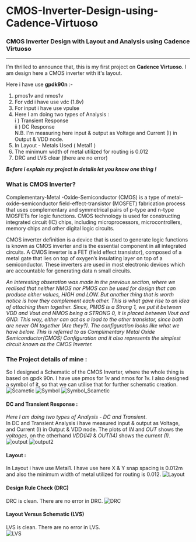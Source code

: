 # CMOS-Inverter-Design-using-Cadence-Virtuoso
### CMOS Inverter Design with Layout and Analysis using Cadence Virtuoso
---
<!-- Cadence Project (Transient & DC Response With Layout) -->

I’m thrilled to announce that, this is my first project on __Cadence Virtuoso__. I am design here a CMOS inverter with it's layout.

Here i have use __gpdk90n__ :-
1. pmos1v and nmos1v
2. For vdd i have use vdc (1.8v)
3. For input i have use vpulse
4. Here I am doing two types of Analysis :  
    i ) Transient Response  
    ii ) DC Response  
    N.B. I'm measuring here input & output as Voltage and Current (I) in Output & VDD node.
5. In Layout - Metals Used ( Metal1 )
6. The minimum width of metal utilized for routing is 0.012
7. DRC and LVS clear (there are no error)

___Before i explain my project in details let you know one thing !___

### What is CMOS Inverter?
Complementary-Metal -Oxide-Semiconductor (CMOS) is a type of metal–oxide–semiconductor field-effect-transistor (MOSFET) fabrication process that uses complementary and symmetrical pairs of p-type and n-type MOSFETs for logic functions. CMOS technology is used for constructing integrated circuit (IC) chips, including microprocessors, microcontrollers, memory chips and other digital logic circuits.   

CMOS inverter definition is a device that is used to generate logic functions is known as CMOS inverter and is the essential component in all integrated circuits. A CMOS inverter is a FET (field effect transistor), composed of a metal gate that lies on top of oxygen’s insulating layer on top of a semiconductor. These inverters are used in most electronic devices which are accountable for generating data n small circuits.

_An interesting obseration was made in the previous section, where we realised that neither NMOS nor PMOS can be used for design that can produce either values, HIGH and LOW. But another thing that is worth notice is how they complement each other. This is what gave rise to an idea of attaching them together. Since, PMOS is a Strong 1, we put it between VDD and Vout and NMOS being a STRONG 0, it is placed between Vout and GND. This way, either can act as a load to the other transistor, since both are never ON together (Are they?). The configuration looks like what we have below. This is referred to as Complimentary Metal Oxide Semiconductor(CMOS) Configuration and it also represents the simplest circuit known as the CMOS Inverter._

### The Project details of mine :
So I designed a Schematic of the CMOS Inverter, where the whole thing is based on gpdk 90n. I have use pmos for 1v and nmos for 1v. I also designed a symbol of it, so that we can utilise that for further schematic creation.  
![Scametic](https://github.com/wreasin/CMOS-Inverter-Design-using-Cadence-Virtuoso/blob/main/Image/Scametic.PNG?raw=true) 
![Symbol](https://github.com/wreasin/CMOS-Inverter-Design-using-Cadence-Virtuoso/blob/main/Image/Symbol.PNG?raw=true)
![Symbol_Scametic](https://github.com/wreasin/CMOS-Inverter-Design-using-Cadence-Virtuoso/blob/main/Image/Scametic_Diagram.PNG?raw=true)

#### DC and Transient Response :
_Here I am doing two types of Analysis - DC and Transient_.  
In DC and Transient Analysis i have measured input & output as Voltage, and Current (I) in Output & VDD node. The plots of _IN_ and _OUT_ shows the _voltages_, on the otherhand _VDD(I4)_ & _OUT(I4)_ shows the _current (I)_.
![output](https://github.com/wreasin/CMOS-Inverter-Design-using-Cadence-Virtuoso/blob/main/Image/All_Output.PNG?raw=true)
![output2](https://github.com/wreasin/CMOS-Inverter-Design-using-Cadence-Virtuoso/blob/main/Image/All_Output_2.PNG?raw=true)

#### Layout :
In Layout i have use  Metal1. I have use here X & Y snap spacing is 0.012m and also the minimum width of metal utilized for routing is 0.012. 
![Layout](https://github.com/wreasin/CMOS-Inverter-Design-using-Cadence-Virtuoso/blob/main/Image/Layout.PNG?raw=true)  

#### Design Rule Check (DRC)  
DRC is clean. There are no error in DRC.
![DRC](https://github.com/wreasin/CMOS-Inverter-Design-using-Cadence-Virtuoso/blob/main/Image/DRC%20Check.PNG?raw=true)  

#### Layout Versus Schematic (LVS)  
LVS is clean. There are no error in LVS.  
![LVS](https://github.com/wreasin/CMOS-Inverter-Design-using-Cadence-Virtuoso/blob/main/Image/InkedDVS%20Check.jpg?raw=true)
